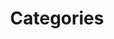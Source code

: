 ---
layout: categories
title: Categories
permalink: /categories
description: "Discover travel inspiration across diverse categories. From landscapes to cuisine, plan your next adventure with our curated posts."
---